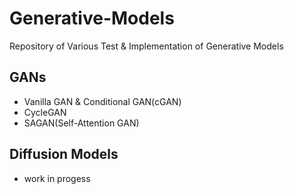 # Generative-Models
Repository of Various Test & Implementation of Generative Models

## GANs
* Vanilla GAN & Conditional GAN(cGAN)
* CycleGAN
* SAGAN(Self-Attention GAN)

## Diffusion Models
* work in progess
